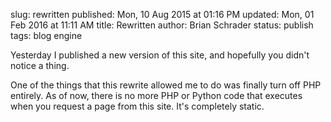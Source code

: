 slug: rewritten
published: Mon, 10 Aug 2015 at 01:16 PM
updated: Mon, 01 Feb 2016 at 11:11 AM
title: Rewritten
author: Brian Schrader
status: publish
tags: blog engine

Yesterday I published a new version of this site, and hopefully you didn't notice a thing.

One of the things that this rewrite allowed me to do was finally turn off PHP entirely. As of now, there is no more PHP or Python code that executes when you request a page from this site. It's completely static.

